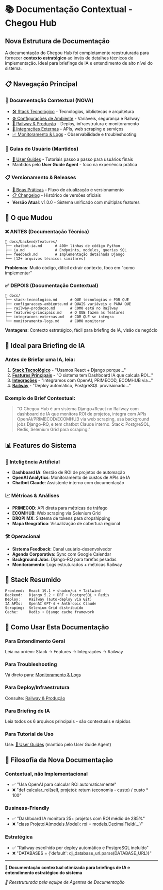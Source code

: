 # 📚 Documentação Contextual - Chegou Hub

## Nova Estrutura de Documentação

A documentação do Chegou Hub foi completamente reestruturada para fornecer **contexto estratégico** ao invés de detalhes técnicos de implementação. Ideal para briefings de IA e entendimento de alto nível do sistema.

## 📋 Navegação Principal

### 🎯 **Documentação Contextual (NOVA)**
- [🛠️ Stack Tecnológico](stack-tecnologico.md) - Tecnologias, bibliotecas e arquitetura
- [⚙️ Configurações de Ambiente](configuracoes-ambiente.md) - Variáveis, segurança e Railway
- [🚀 Railway & Produção](railway-producao.md) - Deploy, infraestrutura e monitoramento
- [🔗 Integrações Externas](integracoes-externas.md) - APIs, web scraping e serviços
- [📈 Monitoramento & Logs](monitoramento-logs.md) - Observabilidade e troubleshooting

### 📖 **Guias do Usuário (Mantidos)**
- [📁 User Guides](user-guides/) - Tutoriais passo a passo para usuários finais
- Mantidos pelo **User Guide Agent** - foco na experiência prática

### 📋 **Versionamento & Releases**
- [📌 Boas Práticas](boaspraticas.md) - Fluxo de atualização e versionamento
- [📋 Changelog](../CHANGELOG.md) - Histórico de versões oficiais
- **Versão Atual**: v1.0.0 - Sistema unificado com múltiplas features


## 🎯 O que Mudou

### ❌ **ANTES (Documentação Técnica)**
```
📁 docs/backend/features/
├── chatbot-ia.md      # 400+ linhas de código Python
├── ia.md              # Endpoints, modelos, queries SQL  
├── feedback.md        # Implementação detalhada Django
└── [12+ arquivos técnicos similares]
```
**Problemas**: Muito código, difícil extrair contexto, foco em "como implementar"

### ✅ **DEPOIS (Documentação Contextual)**
```
📁 docs/
├── stack-tecnologico.md      # QUE tecnologias e POR QUE
├── configuracoes-ambiente.md # QUAIS variáveis e PARA QUE
├── railway-producao.md       # COMO está no Railway
├── features-principais.md    # O QUE fazem as features
├── integracoes-externas.md   # COM QUE se integra
└── monitoramento-logs.md     # COMO monitorar
```
**Vantagens**: Contexto estratégico, fácil para briefing de IA, visão de negócio

## 🤖 Ideal para Briefing de IA

### Antes de Briefar uma IA, leia:
1. **[Stack Tecnológico](stack-tecnologico.md)** - "Usamos React + Django porque..."
2. **[Features Principais](features-principais.md)** - "O sistema tem Dashboard IA que calcula ROI..."
3. **[Integrações](integracoes-externas.md)** - "Integramos com OpenAI, PRIMECOD, ECOMHUB via..."
4. **[Railway](railway-producao.md)** - "Deploy automático, PostgreSQL provisionado..."

### Exemplo de Brief Contextual:
> "O Chegou Hub é um sistema Django+React no Railway com dashboard de IA que monitora ROI de projetos, integra com APIs OpenAI/PRIMECOD/ECOMHUB via web scraping, usa background jobs Django-RQ, e tem chatbot Claude interno. Stack: PostgreSQL, Redis, Selenium Grid para scraping."

## 📊 Features do Sistema

### 🤖 **Inteligência Artificial**
- **Dashboard IA**: Gestão de ROI de projetos de automação
- **OpenAI Analytics**: Monitoramento de custos de APIs de IA  
- **Chatbot Claude**: Assistente interno com documentação

### 📈 **Métricas & Análises**
- **PRIMECOD**: API direta para métricas de tráfego
- **ECOMHUB**: Web scraping via Selenium Grid
- **DROPI MX**: Sistema de tokens para dropshipping
- **Mapa Geográfico**: Visualização de cobertura regional

### 🛠️ **Operacional**
- **Sistema Feedback**: Canal usuário-desenvolvedor
- **Agenda Corporativa**: Sync com Google Calendar
- **Background Jobs**: Django-RQ para tarefas pesadas
- **Monitoramento**: Logs estruturados + métricas Railway

## 🔧 Stack Resumido

```
Frontend:  React 19.1 + shadcn/ui + Tailwind
Backend:   Django 5.2 + DRF + PostgreSQL + Redis
Deploy:    Railway (auto-deploy via Git)
IA APIs:   OpenAI GPT-4 + Anthropic Claude
Scraping:  Selenium Grid distribuído
Cache:     Redis + Django cache framework
```

## 🚀 Como Usar Esta Documentação

### **Para Entendimento Geral**
Leia na ordem: Stack → Features → Integrações → Railway

### **Para Troubleshooting**
Vá direto para: [Monitoramento & Logs](monitoramento-logs.md)

### **Para Deploy/Infraestrutura**  
Consulte: [Railway & Produção](railway-producao.md)

### **Para Briefing de IA**
Leia todos os 6 arquivos principais - são contextuais e rápidos

### **Para Tutorial de Uso**
Use: [📁 User Guides](user-guides/) (mantido pelo User Guide Agent)

## 🎯 Filosofia da Nova Documentação

### **Contextual, não Implementacional**
- ✅ "Usa OpenAI para calcular ROI automaticamente"
- ❌ "def calcular_roi(self, projeto): return (economia - custo) / custo * 100"

### **Business-Friendly**
- ✅ "Dashboard IA monitora 25+ projetos com ROI médio de 285%"
- ❌ "class ProjetoIA(models.Model): roi = models.DecimalField(...)"

### **Estratégica**
- ✅ "Railway escolhido por deploy automático e PostgreSQL incluído"
- ❌ "DATABASES = {'default': dj_database_url.parse(DATABASE_URL)}"

---

**📍 Documentação contextual otimizada para briefings de IA e entendimento estratégico do sistema**

*🤖 Reestruturada pela equipe de Agentes de Documentação*